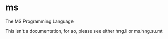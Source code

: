 # ms
The MS Programming Language

This isn't a documentation, for so, please see either hng.li or ms.hng.su.mt

